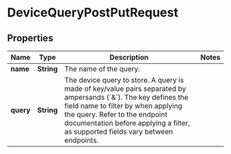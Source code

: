 
# DeviceQueryPostPutRequest

## Properties
Name | Type | Description | Notes
------------ | ------------- | ------------- | -------------
**name** | **String** | The name of the query. | 
**query** | **String** | The device query to store. A query is made of key/value pairs separated by ampersands (&#x60;&amp;&#x60;). The key defines the field name to filter by when applying the query. Refer to the endpoint documentation before applying a filter, as supported fields vary between endpoints. | 



